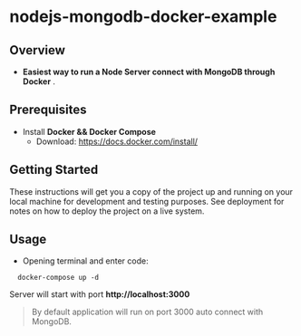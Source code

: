 # nodejs-mongodb-docker-example

## Overview

* **Easiest way to run a Node Server connect with MongoDB through Docker** .

## Prerequisites

- Install **Docker && Docker Compose** 
  - Download: https://docs.docker.com/install/

## Getting Started
These instructions will get you a copy of the project up and running on your local machine for development and testing purposes. See deployment for notes on how to deploy the project on a live system.

## Usage
  * Opening terminal and enter code:
```
  docker-compose up -d
```

Server will start with port **http://localhost:3000**
> By default application will run on port 3000 auto connect with MongoDB.


